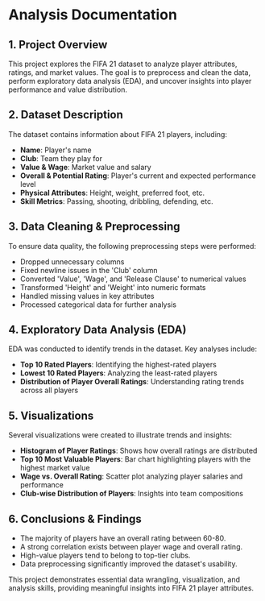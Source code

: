 
# Analysis Documentation

## **1. Project Overview**
This project explores the FIFA 21 dataset to analyze player attributes, ratings, and market values. The goal is to preprocess and clean the data, perform exploratory data analysis (EDA), and uncover insights into player performance and value distribution.

## **2. Dataset Description**
The dataset contains information about FIFA 21 players, including:
- **Name**: Player's name
- **Club**: Team they play for
- **Value & Wage**: Market value and salary
- **Overall & Potential Rating**: Player's current and expected performance level
- **Physical Attributes**: Height, weight, preferred foot, etc.
- **Skill Metrics**: Passing, shooting, dribbling, defending, etc.

## **3. Data Cleaning & Preprocessing**
To ensure data quality, the following preprocessing steps were performed:
- Dropped unnecessary columns
- Fixed newline issues in the 'Club' column
- Converted 'Value', 'Wage', and 'Release Clause' to numerical values
- Transformed 'Height' and 'Weight' into numeric formats
- Handled missing values in key attributes
- Processed categorical data for further analysis

## **4. Exploratory Data Analysis (EDA)**
EDA was conducted to identify trends in the dataset. Key analyses include:
- **Top 10 Rated Players**: Identifying the highest-rated players
- **Lowest 10 Rated Players**: Analyzing the least-rated players
- **Distribution of Player Overall Ratings**: Understanding rating trends across all players

## **5. Visualizations**
Several visualizations were created to illustrate trends and insights:
- **Histogram of Player Ratings**: Shows how overall ratings are distributed
- **Top 10 Most Valuable Players**: Bar chart highlighting players with the highest market value
- **Wage vs. Overall Rating**: Scatter plot analyzing player salaries and performance
- **Club-wise Distribution of Players**: Insights into team compositions

## **6. Conclusions & Findings**
- The majority of players have an overall rating between 60-80.
- A strong correlation exists between player wage and overall rating.
- High-value players tend to belong to top-tier clubs.
- Data preprocessing significantly improved the dataset's usability.

This project demonstrates essential data wrangling, visualization, and analysis skills, providing meaningful insights into FIFA 21 player attributes.
```

